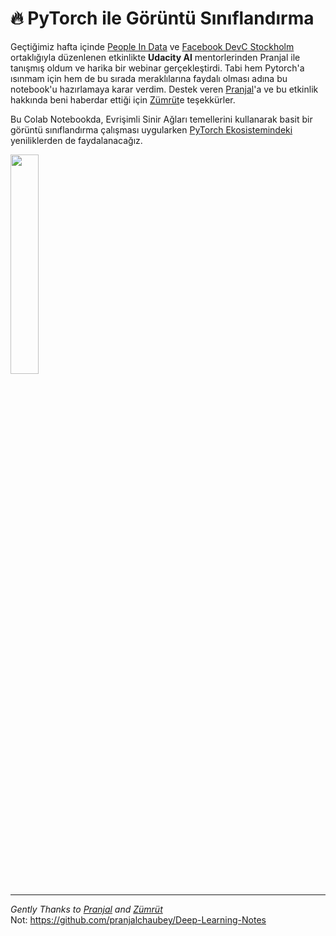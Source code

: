 # :fire: PyTorch ile Görüntü Sınıflandırma 

 Geçtiğimiz hafta içinde [People In Data](https://www.facebook.com/peopleindata/) ve [Facebook DevC Stockholm](https://www.facebook.com/groups/devCstockholm/) ortaklığıyla düzenlenen etkinlikte **Udacity AI** mentorlerinden Pranjal ile tanışmış oldum ve harika bir webinar gerçekleştirdi. Tabi hem Pytorch'a ısınmam için hem de bu sırada meraklılarına faydalı olması adına bu notebook'u hazırlamaya karar verdim. Destek veren [Pranjal](https://www.linkedin.com/in/pranjall/?originalSubdomain=in)'a ve bu etkinlik hakkında beni haberdar ettiği için [Zümrüt](https://www.linkedin.com/in/zumrut-muftuoglu-98704537/)e teşekkürler.

Bu Colab Notebookda, Evrişimli Sinir Ağları temellerini kullanarak basit bir görüntü sınıflandırma çalışması uygularken [PyTorch Ekosistemindeki](https://pytorch.org/ecosystem/ "Click to visit the PyTorch Ecosystem homepage") yeniliklerden de faydalanacağız.

<img align="center" src="https://media.giphy.com/media/oio1NtBHjowYE/giphy.gif" width=30% />







---

_Gently Thanks to [Pranjal](https://www.linkedin.com/in/pranjall/?originalSubdomain=in) and [Zümrüt](https://www.linkedin.com/in/zumrut-muftuoglu-98704537/)_
<br/>Not:
https://github.com/pranjalchaubey/Deep-Learning-Notes
